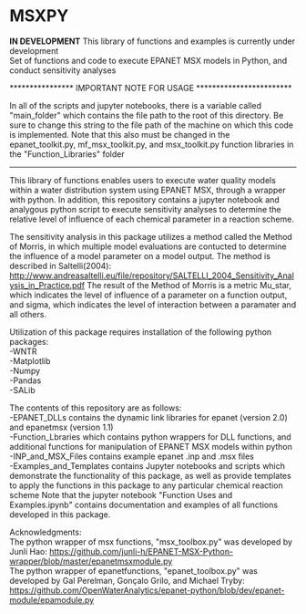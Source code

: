 # MSXPY
 **IN DEVELOPMENT** This library of functions and examples is currently under development </br>
 Set of functions and code to execute EPANET MSX models in Python, and conduct sensitivity analyses
 
 **************** IMPORTANT NOTE FOR USAGE ************************
 
 In all of the scripts and jupyter notebooks, there is a variable called "main_folder" which contains the file path to the root of this directory. Be sure to change this string to the file path of the machine on which this code is implemented. Note that this also must be changed in the epanet_toolkit.py, mf_msx_toolkit.py, and msx_toolkit.py function libraries in the "Function_Libraries" folder
 
 *******************************************************************
 
This library of functions enables users to execute water quality models within a water distribution system using EPANET MSX, through a wrapper with python. In addition, this repository contains a jupyter notebook and analygous python script to execute sensitivity analyses to determine the relative level of influence of each chemical parameter in a reaction scheme. 

The sensitivity analysis in this package utilizes a method called the Method of Morris, in which multiple model evaluations are contucted to determine the influence of a model parameter on a model output. The method is described in Saltelli(2004): http://www.andreasaltelli.eu/file/repository/SALTELLI_2004_Sensitivity_Analysis_in_Practice.pdf
The result of the Method of Morris is a metric Mu_star, which indicates the level of influence of a parameter on a function output, and sigma, which indicates the level of interaction between a paramater and all others. 


Utilization of this package requires installation of the following python packages:
<br>
-WNTR
<br>
-Matplotlib
<br>
-Numpy
<br>
-Pandas
<br>
-SALib

The contents of this repository are as follows:
<br> 
-EPANET_DLLs contains the dynamic link libraries for epanet (version 2.0) and epanetmsx (version 1.1)
<br>
-Function_Lbraries which contains python wrappers for DLL functions, and additional functions for manipulation of EPANET MSX models within python
<br>
-INP_and_MSX_Files contains example epanet .inp and .msx files
<br>
-Examples_and_Templates contains Jupyter notebooks and scripts which demonstrate the functionality of this package, as well as provide templates to apply the functions in this package to any particular chemical reaction scheme
Note that the jupyter notebook "Function Uses and Examples.ipynb" contains documentation and examples of all functions developed in this package.

Acknowledgments:
<br> 
The python wrapper of msx functions, "msx_toolbox.py" was developed by Junli Hao: https://github.com/junli-h/EPANET-MSX-Python-wrapper/blob/master/epanetmsxmodule.py
<br>
The python wrapper of epanetfunctions, "epanet_toolbox.py" was developed by Gal Perelman, Gonçalo Grilo, and Michael Tryby: https://github.com/OpenWaterAnalytics/epanet-python/blob/dev/epanet-module/epamodule.py
